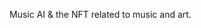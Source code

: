 Music AI  & the NFT related to music and art.
<!---
TheCarrionCrow/TheCarrionCrow is a ✨ special ✨ repository because its `README.md` (this file) appears on your GitHub profile.
You can click the Preview link to take a look at your changes.
--->
